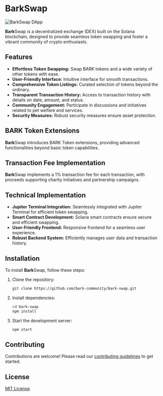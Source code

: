# BarkSwap

![BarkSwap DApp](public/screenshot.png)

**Bark**Swap is a decentralized exchange (DEX) built on the Solana blockchain, designed to provide seamless token swapping and foster a vibrant community of crypto enthusiasts.

## Features

- **Effortless Token Swapping:** Swap BARK tokens and a wide variety of other tokens with ease.
- **User-Friendly Interface:** Intuitive interface for smooth transactions.
- **Comprehensive Token Listings:** Curated selection of tokens beyond the ordinary.
- **Transparent Transaction History:** Access to transaction history with details on date, amount, and status.
- **Community Engagement:** Participate in discussions and initiatives related to pet welfare and services.
- **Security Measures:** Robust security measures ensure asset protection.

## BARK Token Extensions

**Bark**Swap introduces BARK Token extensions, providing advanced functionalities beyond basic token capabilities.

## Transaction Fee Implementation

**Bark**Swap implements a 1% transaction fee for each transaction, with proceeds supporting charity initiatives and partnership campaigns.

## Technical Implementation

- **Jupiter Terminal Integration:** Seamlessly integrated with Jupiter Terminal for efficient token swapping.
- **Smart Contract Development:** Solana smart contracts ensure secure and efficient swapping.
- **User-Friendly Frontend:** Responsive frontend for a seamless user experience.
- **Robust Backend System:** Efficiently manages user data and transaction history.

## Installation

To install **Bark**Swap, follow these steps:

1. Clone the repository:
   ```bash
   git clone https://github.com/bark-community/bark-swap.git
   ```

2. Install dependencies:
   ```bash
   cd bark-swap
   npm install
   ```

3. Start the development server:
   ```bash
   npm start
   ```

## Contributing

Contributions are welcome! Please read our [contributing guidelines](CONTRIBUTING.md) to get started.

## License

[MIT License](LICENSE).
